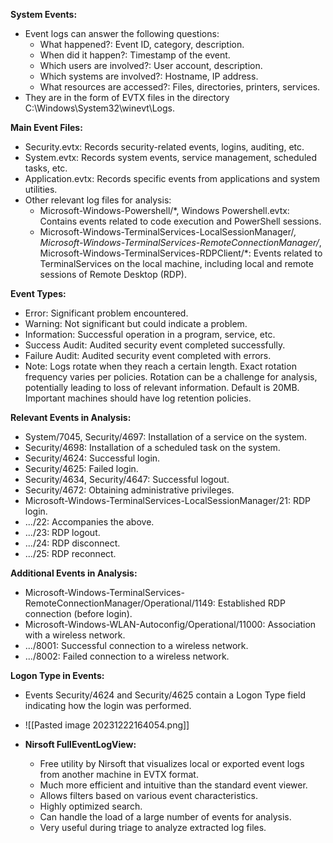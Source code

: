 **System Events:**
- Event logs can answer the following questions:
  - What happened?: Event ID, category, description.
  - When did it happen?: Timestamp of the event.
  - Which users are involved?: User account, description.
  - Which systems are involved?: Hostname, IP address.
  - What resources are accessed?: Files, directories, printers, services.
- They are in the form of EVTX files in the directory C:\Windows\System32\winevt\Logs.

**Main Event Files:**
- Security.evtx: Records security-related events, logins, auditing, etc.
- System.evtx: Records system events, service management, scheduled tasks, etc.
- Application.evtx: Records specific events from applications and system utilities.
- Other relevant log files for analysis:
  - Microsoft-Windows-Powershell/*, Windows Powershell.evtx: Contains events related to code execution and PowerShell sessions.
  - Microsoft-Windows-TerminalServices-LocalSessionManager/*, Microsoft-Windows-TerminalServices-RemoteConnectionManager/*, Microsoft-Windows-TerminalServices-RDPClient/*: Events related to TerminalServices on the local machine, including local and remote sessions of Remote Desktop (RDP).

**Event Types:**
- Error: Significant problem encountered.
- Warning: Not significant but could indicate a problem.
- Information: Successful operation in a program, service, etc.
- Success Audit: Audited security event completed successfully.
- Failure Audit: Audited security event completed with errors.
- Note: Logs rotate when they reach a certain length. Exact rotation frequency varies per policies. Rotation can be a challenge for analysis, potentially leading to loss of relevant information. Default is 20MB. Important machines should have log retention policies.

**Relevant Events in Analysis:**
- System/7045, Security/4697: Installation of a service on the system.
- Security/4698: Installation of a scheduled task on the system.
- Security/4624: Successful login.
- Security/4625: Failed login.
- Security/4634, Security/4647: Successful logout.
- Security/4672: Obtaining administrative privileges.
- Microsoft-Windows-TerminalServices-LocalSessionManager/21: RDP login.
- .../22: Accompanies the above.
- .../23: RDP logout.
- .../24: RDP disconnect.
- .../25: RDP reconnect.

**Additional Events in Analysis:**
- Microsoft-Windows-TerminalServices-RemoteConnectionManager/Operational/1149: Established RDP connection (before login).
- Microsoft-Windows-WLAN-Autoconfig/Operational/11000: Association with a wireless network.
- .../8001: Successful connection to a wireless network.
- .../8002: Failed connection to a wireless network.

**Logon Type in Events:**
- Events Security/4624 and Security/4625 contain a Logon Type field indicating how the login was performed.
- ![[Pasted image 20231222164054.png]]


- **Nirsoft FullEventLogView:**
  - Free utility by Nirsoft that visualizes local or exported event logs from another machine in EVTX format.
  - Much more efficient and intuitive than the standard event viewer.
  - Allows filters based on various event characteristics.
  - Highly optimized search.
  - Can handle the load of a large number of events for analysis.
  - Very useful during triage to analyze extracted log files.